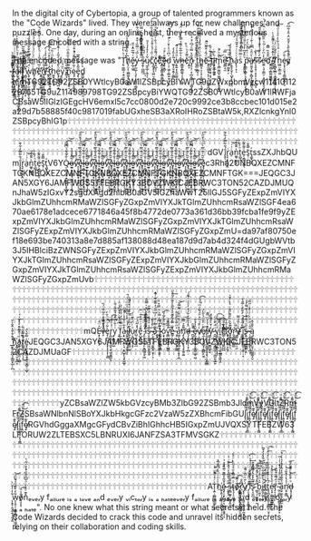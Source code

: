In the digital city of Cybertopia, a group of talented programmers known as the "Code Wizards" lived. They were always up for new challenges and puzzles. One day, during an online heist, they received a mysterious message encoded with a string.

The encoded message was "Ṭ̢̛̣̳̲̘͕̥̫̯̞̺̞͗ͪ̔͑ͯ͒͢ͅh̸̨̗̤̩̖̫̻͚͔̥͕̳̺͆̓̋̔̍͛̎ͩ̉ͣ̀̕ĕ̷̙̲̗͖͑́̅̅̑̽̉̄͟y̡̲̤̲͎͉̞̹̩͚͖̘͚̮̒ͨ̅́̈̿̏͑̌͒̿̓ͧ͋͋́͗ ̶̈ͥ̾̋̽̒͌͐͆ͦ͗͆ͬ̿͏̸̵͍̮̤͖͖͍̝̖͍̳͍͕̭̫s̷̷̡̱̹̪̲̪̅̍̈͆͆̑͆͛͢ͅų̼̥̲̗̣̹͔͋͗̓̽̒̉̓̄ͅc̊͗̏͑́̉ͣ̄̒ͪ͂͂̈́̍̏̐̔̐͘͡҉̨͖͙̥͓͖̤̤̹̤ͅc̗̘̺̖̹̽̈́͌̐ͮ̇ͪ̐ͮ͂͆̈̉ͣ̕ͅeͫ̀̂͝҉̥̻̫͓̳̱͙̳͍̳̘͔͟ȩ̵̶̢͓̻̦͊̂ͨ̊ͮd̦̩̹͖̗̦̳͍̮̦̠̦̭ͮ͆ͩ̾͐̆ͨͨ͊̋̒ͥ͊ͨ̅͝ ̫̬͎̱͔͍̗͚̻̎̓̎̒̒͘w̞͍͍͎̖̭̼̼͈̝̩͑̑̈́̉ͦ̑̚͡h̷̶̯͇̱̝̻͚̖͎͕̗̣͖̞͛͋̅͋ͤ̄̉̿̾̍̀ͥ̈́̒͢eͯ͌̒ͪͪ̊҉̜͍̞n̷̡̝͔̦̣͎̪̗̼͉̜̣͉̳͓͖̫̂̋̔̿ͧ́͆ͬ̽͐͗ͨ ̨̡̩͖̜ͫ̋́́̄ͩ̍ͩͣ̊͟t̨̡̹̼̲͙͔ͯ̄͆̄̋͆̑̽͛̔̌̋ͨ̍ͦ̍͗ͫ͢͞h̵̵̳̳͙̣̩͎͔͕̰͍̮͍͕͉̬̋͗̈͗̂̇͋̒̾ͩ͆ͩ̏̕ͅē̈́̂͗͒͌ͫ̑̚͟҉̴̧̝̫͚͔͉͓̠͉̹̤̪̼̞̪̩̰ͅ ̵̮̖̤̬̥̯̘͎̘͕̤̹͙̄̂ͩ͊ͬ̌̀ţͤ̈̑͢͞͏̣̦̟̞̦̘͕̼̩̗i̷͙̙̫̲̦̰͚ͪͩ̇ͅm̙͉͇̰̰̺̝̫͚̠̠̩̹̭̟͇͍̀̐ͪ́̚͜ͅe̵̴̛͈̳̣̖̼͆ͥ̿͞ ͥ̎ͫ́ͥ̃҉̡͏̠͚̬̙̗͝ḩ̭̥̗̬̗̩̺̟̙͈̣͈̯ͦ̾̾́̀́á̢̖̹͙͕͗ͯͨͬ̄͛̄̃͛ͧͩ̚sͦ̿̿ͦ͐ͨͣͣ̈̉ͫ͛͊́ͭ͏̵̺̘̯̘̰̯̯̲͎͎̳̣̯̻̣͘͠ ̞̜̥͍͈̠͛̈̽̌̅̍̾͛ͣ͂ͧ͂̆̿ͣ̽͐͟p̵̛̖̳̤̖̻̙͔͔̼͍̭͇͕̖̱̞̆ͥ͗̊͛̇ͫ̒́͜ͅȧ̸̶͈̮̫͓͖̥̙̻͓̩͖̲̼̻͉̀ͧ̂ͯ͆͆͗̀̄͗ͮ̄̒͋̓̾ṣ̴͎̥̝̜͔̠̥̹̜̗͈̺̝̃ͭ̾̚͢͝ś̓̓̏́̔̐͑́̌ͨ͆͒̑̃̚͏̷̷͕̗̜͕̜͡e̷̛̫͍̜̘̜͇̤̦͙̼͈̤̞̤̖̙̱͎̔̍ͫ̓ͬͬ͂ͪ̑̃ͫ̄̐ͥͬͫͭ̀̕d̄̌̊̏̿̂҉̫͈̮͈͔̳͚͖͍̳̟̦͍
̸̴̟̬̫̗ͮ̔̆̽̽ͩ͗ͤ͌̎͛̀̚T̸͙̫̻̟̲̻̠͉͇͚̠͇̳̦̖͓͖̄ͤ̐̄̃ͮ̈́ͨh̫̻̤͕͇̯̫̽͗ͥ̊̍ͪ͋̓ͦ̉ͯͩ̅͠e̴̞͓̗̠̬̘̗͇͚͎̪̙̥͗̐̈͡yͦ̋̓̀̀̂͛̓̎̌̈̒̑̓͋͆̎̚͏͏͉͖̺͘͡ ͨ̿͊ͮ͂̐͏̶̶̗̭̙f̷͎̲̜̖̻͖̤̱̱̞̝̺͖̤͐ͫ̓ͧ̑͂ͭ͗͑ͭ̒ͦ̂̕͢a̷̷̴͎͉͕̮̔̏̆̉͌ͥ̉̆ͪ̾͂̒̍̔̒̚i̾̓͂͒̐ͮ̋͜͞͏̫͔͎͕̲͚̯̼͓͕̺̙̥̖͓̰l̷̨̞̟͍̳͍̺͚͙̼̰̺̣͓̞̓ͬ̓ͨͣͬ͛͊̏̅͢ ̛̦̳͔͉̜̦̺̰̪͈͙̦̙͛͆ͩ̌͗̆ͥͪ͜w̢̡͔̖̲̺̹̫̣̝̠͓̞̹̬̖͗̈́͆̿̐̃̅͋̐͋̊̓̎́̉ͥ͘ͅh̸̡̹̙͖̰͇̲̱̙̗͗̅ͥͫ̈́ͨ̈́ͧͦ̐ͭ́ͦͤͬ̎͘̕ͅȇ͑̅ͦͬ̋̒ͨͪ̾ͧ̒̋ͭͯ̿ͤ̚҉̛̯͍̠̳̗͍̺͚͇̞͚͉̘̥n̸̞̞͇̰̪̲͇͔̜͖̜̳̹̲̣̗̅͛ͪ̇ͤͨ͘͢ ̵́̿̽ͪ̊̔̉͑ͤ͡͡҉̙̗͕̯̯̭͉t̞̤̰͕͙͖̜̥̱̠̂ͬ́ͪͮ̽ͩ̔̉̊ͫ̀͡h̫͈̟̙͇͕̘̓ͮ̒͋ͫ̇̇̏͞e̢̡̥͇̼̩͖̣̠ͧ̀̐͒̇̓̋̓ͭ͋ͯ̅̄̀̀ͅỳ̮̤̯̳̘̆́́ͦ͘ ͩ̎̆͏̶̢̱̭͇͙͝n̟̞̝̱̹̩̝͍͔ͪ͌ͪ͂ͦ̋̆̊ͫͨ͐͌̃͂ͣ̚͘ę̹͖̦̗̪̝̱̪͚̠ͨ͋ͤ̊̎̂ͧ̓͗̄͑͂̀̚͜͝ͅȇ̡̢̠͙̮͓͂̽̿ͩ̀̅͘d͇͖͉̱͕͖̗͓̪̝̙̹̯͐̓̈̒́ ̴͎̖̞͎̖̽͐̄̒͆́͐̊̈́͐ͨ͋̀͢h̢̗̗̮̞͎̮̳ͩͨ̂́i̓́̇ͩ̐͋ͣͪ҉̡̡̡̼̬͙͍͉̪̣̮̯̲̥͔͇m̷̏̌ͯ̓ͤ͂ͥ̐̄ͬ́̇ͦ͠͏̛͎̮̪̬̯̲̙TG92TG92ZSB0YWtlcyB0aW1lZSBpcyBiYWTG9uZWxpbmVzcw1141011229765TG9uZ114989798TG92ZSBpcyBiYWQTG92ZSB0YWtlcyB0aW1lRWFjaCBsaW5lIGlzIGEgcHV6emxl5c7cc0800d2e720c9992ce3b8ccbec101d015e2a29d7b58885f40c9817019fabUGxheSB3aXRoIHRoZSBtaW5k,RXZlcnkgYnl0ZSBpcyBhIG1p🕆🕆🕆🕆🕆🕆🕆🕆🕆🕆🕆🕆🕆🕆🕆🕆🕆🕆🕆🕆🕆🕆🕆🕆🕆🕆🕆🕆🕆🕆🕆🕆🕆🕆🕆🕆🕆🕆🕆🕆🕆🕆🕆🕆🕆🕆🕆🕆🕆🕆🕆🕆🕆🕆🕆🕆🕆🕆🕆🕆🕆🕆🕆🕆🕆🕆🕆🕆🕆🕆🕆🕆🕆🕆🕆🕆🕆🕆🕆🕆🕆🕆🕆🕆🕆🕆🕆🕆🕆🕆🕆🕆🕆🕆🕆🕆🕆🕆🕆🕆🕆🕆🕆🕆🕆🕆🕆🕆🕆🕆🕆🕆🕆🕆🕆🕆🕆🕆🕆🕆🕆🕆🕆🕆🕆🕆🕆🕆🕆🕆🕆🕆🕆🕆🕆🕆🕆🕆🕆🕆🕆🕆🕆🕆🕆🕆🕆🕆🕆🕆🕆🕆🕆🕆🕆🕆🕆🕆🕆🕆🕆🕆🕆🕆🕆🕆🕆🕆🕆🕆🕆🕆🕆🕆🕆🕆🕆🕆🕆🕆🕆🕆🕆🕆🕆🕆🕆🕆🕆🕆🕆🕆🕆🕆🕆🕆🕆🕆🕆🕆🕆🕆🕆🕆🕆🕆🕆🕆🕆dGVī̢̙̜̘̦́͋̃̿̓͋͒r̘̘͙̟͈͙̼ͨa̠ͬ͗͑͝n͚̥͖͇̝͐̈̌̄͋͞t̠̻̹ͪ́͋e̗͔̳̠̗͚̖ͦ͌̂͂ͥs̘̣̄̿̄̆ţ̺̟͍̲́ssZXJhbQUmī̢̙̜̘̦́͋̃̿̓͋͒r̘̘͙̟͈͙̼ͨa̠ͬ͗͑͝n͚̥͖͇̝͐̈̌̄͋͞t̠̻̹ͪ́͋e̗͔̳̠̗͚̖ͦ͌̂͂ͥs̘̣̄̿̄̆ţ̺̟͍̲́V6YQ̴̵̠̱̲̩͕̟̣͍̟̱̙͔͙̭̲͎̍̐͋͋ͮ͆͆̅̚͡͝ȯ̵̴̫͍̙̦̪̳̘͖͚̥̰͔̩̗̞̃̃̑ͣ̓̀͜ͅvͩͦ̔̾҉̴̜͔̫̬̤͖̝̦͉͙̩͕͉͕͎͡e̡̘̖̼̞̰̙̜̼̘̘̰̜̮̲͖͙ͪ̆͂ͮ̐̏̅̀ͫ͗̔̆̋̀͘͞l̴̵̠̱̲̩͕̟̣͍̟̱̙͔͙̭̲͎̍̐͋͋ͮ͆͆̅̚͡͝ȯ̵̴̫͍̙̦̪̳̘͖͚̥̰͔̩̗̞̃̃̑ͣ̓̀͜ͅvͩͦ̔̾҉̴̜͔̫̬̤͖̝̦͉͙̩͕͉͕͎͡e̡̘̖̼̞̰̙̜̼̘̘̰̜̮̲͖͙ͪ̆͂ͮ̐̏̅̀ͫ͗̔̆̋̀͘͞l̴̵̠̱̲̩͕̟̣͍̟̱̙͔͙̭̲͎̍̐͋͋ͮ͆͆̅̚͡͝ȯ̵̴̫͍̙̦̪̳̘͖͚̥̰͔̩̗̞̃̃̑ͣ̓̀͜ͅvͩͦ̔̾҉̴̜͔̫̬̤͖̝̦͉͙̩͕͉͕͎͡e̡̘̖̼̞̰̙̜̼̘̘̰̜̮̲͖͙ͪ̆͂ͮ̐̏̅̀ͫ͗̔̆̋̀͘͞l̴̵̠̱̲̩͕̟̣͍̟̱̙͔͙̭̲͎̍̐͋͋ͮ͆͆̅̚͡͝ȯ̵̴̫͍̙̦̪̳̘͖͚̥̰͔̩̗̞̃̃̑ͣ̓̀͜ͅvͩͦ̔̾҉̴̜͔̫̬̤͖̝̦͉͙̩͕͉͕͎͡e̡̘̖̼̞̰̙̜̼̘̘̰̜̮̲͖͙ͪ̆͂ͮ̐̏̅̀ͫ͗̔̆̋̀͘͞l̴̵̠̱̲̩͕̟̣͍̟̱̙͔͙̭̲͎̍̐͋͋ͮ͆͆̅̚͡͝ȯ̵̴̫͍̙̦̪̳̘͖͚̥̰͔̩̗̞̃̃̑ͣ̓̀͜ͅvͩͦ̔̾҉̴̜͔̫̬̤͖̝̦͉͙̩͕͉͕͎͡e̡̘̖̼̞̰̙̜̼̘̘̰̜̮̲͖͙ͪ̆͂ͮ̐̏̅̀ͫ͗̔̆̋̀͘͞l̴̵̠̱̲̩͕̟̣͍̟̱̙͔͙̭̲͎̍̐͋͋ͮ͆͆̅̚͡͝ȯ̵̴̫͍̙̦̪̳̘͖͚̥̰͔̩̗̞̃̃̑ͣ̓̀͜ͅvͩͦ̔̾҉̴̜͔̫̬̤͖̝̦͉͙̩͕͉͕͎͡e̡̘̖̼̞̰̙̜̼̘̘̰̜̮̲͖͙ͪ̆͂ͮ̐̏̅̀ͫ͗̔̆̋̀͘͞l̴̵̠̱̲̩͕̟̣͍̟̱̙͔͙̭̲͎̍̐͋͋ͮ͆͆̅̚͡͝ȯ̵̴̫͍̙̦̪̳̘͖͚̥̰͔̩̗̞̃̃̑ͣ̓̀͜ͅvͩͦ̔̾҉̴̜͔̫̬̤͖̝̦͉͙̩͕͉͕͎͡e̡̘̖̼̞̰̙̜̼̘̘̰̜̮̲͖͙ͪ̆͂ͮ̐̏̅̀ͫ͗̔̆̋̀͘͞l̴̵̠̱̲̩͕̟̣͍̟̱̙͔͙̭̲͎̍̐͋͋ͮ͆͆̅̚͡͝ȯ̵̴̫͍̙̦̪̳̘͖͚̥̰͔̩̗̞̃̃̑ͣ̓̀͜ͅvͩͦ̔̾҉̴̜͔̫̬̤͖̝̦͉͙̩͕͉͕͎͡e̡̘̖̼̞̰̙̜̼̘̘̰̜̮̲͖͙ͪ̆͂ͮ̐̏̅̀ͫ͗̔̆̋̀͘͞l̴̵̠̱̲̩͕̟̣͍̟̱̙͔͙̭̲͎̍̐͋͋ͮ͆͆̅̚͡͝ȯ̵̴̫͍̙̦̪̳̘͖͚̥̰͔̩̗̞̃̃̑ͣ̓̀͜ͅvͩͦ̔̾҉̴̜͔̫̬̤͖̝̦͉͙̩͕͉͕͎͡e̡̘̖̼̞̰̙̜̼̘̘̰̜̮̲͖͙ͪ̆͂ͮ̐̏̅̀ͫ͗̔̆̋̀͘͞c3Rha2UNBQXEZCMNFTGKNBQXEZCMNFTGKNBQXEZCMNFTGKNBQXEZCMNFTGK===JEQGC3JAN5XGY6JAMFWGS5TFEBRGKY3BOVZWKICJEBRWC3TON52CAZDJMUQnJhaW5zIGxvY2sgdXAgd2hlbiB0aGV5IGZhaWwT25lIGJ5SGFyZExpZmVIYXJkbGlmZUhhcmRMaWZlSGFyZGxpZmVIYXJkTGlmZUhhcmRsaWZlSGF4ea670ae6178e1adcece6771846a45f8b4772de0773a361d36bb39fcba1fe9f9yZExpZmVIYXJkbGlmZUhhcmRMaWZlSGFyZGxpZmVIYXJkTGlmZUhhcmRsaWZlSGFyZExpZmVIYXJkbGlmZUhhcmRMaWZlSGFyZGxpZmU=da97af80750ef18e693be740313a8e7d885af138088d48ea187d9d7ab4d324f4dGUgbWVtb3J5IHBlciBzZWNSGFyZExpZmVIYXJkbGlmZUhhcmRMaWZlSGFyZGxpZmVIYXJkTGlmZUhhcmRsaWZlSGFyZExpZmVIYXJkbGlmZUhhcmRMaWZlSGFyZGxpZmVIYXJkTGlmZUhhcmRsaWZlSGFyZExpZmVIYXJkbGlmZUhhcmRMaWZlSGFyZGxpZmUvb🕆🕆🕆🕆🕆🕆🕆🕆🕆🕆🕆🕆🕆🕆🕆🕆🕆🕆🕆🕆🕆🕆🕆🕆🕆🕆🕆🕆🕆🕆🕆🕆🕆🕆🕆🕆🕆🕆🕆🕆🕆🕆🕆🕆🕆🕆🕆🕆🕆🕆🕆🕆🕆🕆🕆🕆🕆🕆🕆🕆🕆🕆🕆🕆🕆🕆🕆🕆🕆🕆🕆🕆🕆🕆🕆🕆🕆🕆🕆🕆🕆🕆🕆🕆🕆🕆🕆🕆🕆🕆🕆🕆🕆🕆🕆🕆🕆🕆🕆🕆🕆🕆🕆🕆🕆🕆🕆🕆🕆🕆🕆🕆🕆🕆🕆🕆🕆🕆🕆🕆🕆🕆🕆🕆🕆🕆🕆🕆🕆🕆🕆🕆🕆🕆🕆🕆🕆🕆🕆🕆🕆🕆🕆🕆🕆🕆🕆🕆🕆🕆🕆🕆🕆🕆🕆🕆🕆🕆🕆🕆🕆🕆🕆🕆🕆🕆🕆🕆🕆🕆🕆🕆🕆🕆🕆🕆🕆🕆🕆🕆🕆🕆🕆🕆🕆🕆🕆🕆🕆🕆🕆🕆🕆🕆🕆🕆🕆🕆🕆🕆🕆🕆🕆🕆🕆🕆🕆🕆🕆🕆🕆🕆🕆🕆🕆🕆🕆🕆🕆🕆🕆🕆🕆🕆🕆🕆🕆🕆🕆🕆🕆🕆🕆🕆🕆🕆🕆🕆🕆🕆🕆🕆🕆🕆🕆🕆🕆🕆🕆🕆🕆🕆🕆🕆🕆🕆🕆🕆🕆🕆🕆🕆🕆🕆🕆🕆🕆🕆🕆🕆🕆🕆🕆🕆🕆🕆🕆🕆🕆🕆🕆🕆🕆🕆🕆🕆🕆🕆🕆🕆🕆🕆🕆🕆🕆🕆🕆mQE̵͙̩͉̮̭͉̦̓̈̈́͘v̶̧ͣͣ̆̿̀̇ͦ͋̐̈́̏͏͔̜̯̝͓̩̘͈̗è̡̜̪͈̣̹͓̙͎̜̜̹͉̻͋ͧ̈́ͪ̆̓͜ͅr̢̪̝̘̙͎̼͙͔̖̫̩̭̳̼͎ͥ̾͐ͯͩ͢͡y̠̞̻͙̭͖͗͗̆ͬͯ̂̾́͋̋͑͋̕ ̧͉̺̱̱̙͐ͥ͆̈́͋ͨ̊̌̏͐̇ͪf̦̲̣ͤ̿ͤ̈̒̇̉͋̀̀a͔̟͕̘͙͍̖͉͕̭̺̥̖̘̥̮̺̜͒͋ͥ̐ͤͨ̎̽ͫ͢į̶̛̱͖̣̰̣̲͉̟̥̥̗̩ͨ̒ͪ͐̾̔͆ͮͣͫͫͧͦ̚l̸̰̖͎͖̣̯͍͇̤͚͂ͮ͆ͦͥ̎̅͐̒ͮ̀ͣ̒̍̚ͅu̵̦͉̻͙͈̗̝̗ͪͭ̓ͧ͊̈ͣr̺̠̱͔̼̖͍̲̔̽̃̈́ͬ͞e̙̺̥̻̲̱͊ͯ͗͗͒̔̈ͥ͂͢ ̴̡̛̼̞̞̣̳̖̙͙̪͇̦̥͖̊̋ͯ͛̆͛̊ͭ̚ï̐͐̇͂̂͆ͫͥͬ̽̍̿̄̂͏̧̯̮̼͙͔̮͉̤̠̕͢s̵̩͓̰̭̬̪̺͖̤̙̭̬̬̓ͯͯ̔͋ͬ̈́̇͊̆ͅ ̴̵̗͉̥̥̖͔̯̬̻̟̮̝̦͕ͪ̔ͧ̂͢͞ā͊̈̾͑́ͨ͑͆̋ͩ̒͌̐͊ͬ͋̚҉̯̬̟̘ ̶͙̩̟͎̺̟̼̯̪̲̩̱͈̹͐̅̾̿̒̿͐ͪ̿͒͛̇l̒͆̍́͏̱̱͍̼̘͓̭̻͔̪ó͕̟̩̰̦ͦ̂ͣ̌̓̃̍̎͢͟͡v̼͇̰̳̬̟̬̩̺͇̠̒ͩ̂́́̚͢ͅe̶͇̗͕̠̭̟̽ͫ̿̓͂̌͊ͣ̓̆͂̀̾̃̈́̑̂ͩ͢ ̵̧̹͎̤̪̤͙̞̰̳͐ͫ̇̅ͤ̏̀ͫ̃͟a͖̮͕̱̺̩̙̻͈̣̹͙͕͎̲͒̈́̈́̒ͬ̎̇ͬ̋̿̌̚̕͝n̡̨̛̘̫͍̬͓͉̝̩̱̤͖͌̄̉̿̏͞d̴̷̷͉͎͈̯͈̥͎̞̜̪̈̽̉̐̅͒͋́̒̓ͣͩͬ̆̉́̚ ̶̶͒̈̑̚͏̪̯̟͘e̷̡̼̘͇͓̪̟̞̬͇͈͖̥͖͂̏̉̉ͣv̸̹̣̬̺̤̭͐ͦ̄ͥͫ͐̈ͩ͋ͬͫͬ́͗̕͡e̸͉̼̝͔̝̬͇͓͔̪̳̙̮̫ͪͬ͐̊̈́̍̎̀́͢ŕ̸̵̨̯̘̲͙̖̘̱͚̱͔̝͔͉̠͈̩͇̻̽̀͛̓ͫ̿̄͘y̴̛̛̳̦̙̯͍̫͇͖͎̬͐͗̆͑̊͊̏̽ ̵̭̪͖͍̙͕͓̳̺̯̜͎̪͈̯̗̲̱͑̈́͒ͭͨv̡̲͉̮͙̹̲͔͇̠͎͎̜ͩ̈́̈́̀ͣ͜͡ͅͅî͍̦̻̰̭̺͍͉̠̯̙̲͇͙͖̘̯ͦ̉̑̅͠c̅̍̅ͣ̈́͛͛͏̮̘̻̻̱̤̺̲̹͈͔̹͖̼̺̺͘t̉ͯ̄̍̏҉̷̛̰̘̯̭̥̜̻̤̙̬̜͠ơ̧̨̳̘̻̦̥͕̄͂͊̌ͪͫ̎͌̈́̄ͥ͛̔ͨ̽̀r̷̛̯̘̳̭̜̳̳̲̊ͣ̈̕y̸̴͇̱̝̜̮͎̠͈̎ͯ͗ͫ́̿ ̅̓̈ͨͩͥ̓̐̊ͨ̅̐ͤ҉̹͚̮̩͔i̧̛̖͍̖̩̥̺̱̦̞̲̹̜̞ͯ̈́ͣ̒͝ͅs̶̷̢͍͉̗̹͙̳̻̳͕̤ͧ̋ͧͮ͊͗̇ͧ͗͊̿̓̾ͅ ̵̷̵̦̦͇͔̜̣͚̙͉̪͎̑̑̇̈͐ͪ͐ͨ͑̀̍ͥ̋̃́ͅą̬͈͚̠̥̤͈̘̦͖͚̰͓̮ͧ̌̐̂ ̛̯̯̟̖͚̪͉͎͇̼̟̲̠̹̪ͦ̊͒̍̄̓̂̐̀̆hͤ̉̓͟҉̙̲̘̠̞̻̖̮͕̥̲͓a͚̠̦̬̟̬̱̤̦̤͇͑̏ͭ̂͌̈̽̒̓̌ͥ́͟t̸̛͚͚̟̠͔̯̩̗̉̅͌̌͑͋̚͜e̴̍̿̌̔́͘͏̬̙̬̮̥̱̳̭̗̥͔̬̻̠̠̲̞JEQGC3JAN5XGY6JAMFWGS5TFEBRGKY3BOVZWKICJEBRWC3TON52CAZDJMUaGF🕆🕆🕆🕆🕆🕆🕆🕆🕆🕆🕆🕆🕆🕆🕆🕆🕆🕆🕆🕆🕆🕆🕆🕆🕆🕆🕆🕆🕆🕆🕆🕆🕆🕆🕆🕆🕆🕆🕆🕆🕆🕆🕆🕆🕆🕆🕆🕆🕆🕆🕆🕆🕆🕆🕆🕆🕆🕆🕆🕆🕆🕆🕆🕆🕆🕆🕆🕆🕆🕆🕆🕆🕆🕆🕆🕆🕆🕆🕆🕆🕆🕆🕆🕆🕆🕆🕆🕆🕆🕆🕆🕆🕆🕆🕆🕆🕆🕆🕆🕆🕆🕆🕆🕆🕆🕆🕆🕆🕆🕆🕆🕆🕆🕆🕆🕆🕆🕆🕆🕆🕆🕆🕆🕆🕆🕆🕆🕆🕆🕆🕆🕆🕆🕆🕆🕆🕆🕆🕆🕆🕆🕆🕆🕆🕆🕆🕆🕆🕆🕆🕆🕆🕆🕆🕆🕆🕆🕆🕆🕆🕆🕆🕆🕆🕆🕆🕆🕆🕆🕆🕆🕆🕆🕆🕆🕆🕆🕆🕆🕆🕆🕆🕆🕆🕆🕆🕆🕆🕆🕆🕆🕆🕆🕆🕆🕆🕆🕆🕆🕆🕆🕆🕆🕆🕆🕆🕆🕆🕆🕆🕆🕆🕆🕆🕆🕆🕆🕆🕆🕆🕆🕆🕆🕆🕆🕆🕆🕆🕆🕆🕆🕆🕆🕆🕆🕆🕆🕆🕆🕆🕆🕆🕆🕆🕆🕆🕆🕆🕆🕆🕆🕆🕆🕆🕆🕆🕆🕆🕆🕆🕆🕆🕆🕆🕆🕆🕆🕆🕆🕆🕆🕆🕆🕆🕆🕆🕆🕆🕆🕆🕆🕆🕆🕆🕆🕆🕆🕆🕆🕆🕆🕆🕆🕆🕆🕆🕆yZCBsaWZlZW5kbGVzcyBMb3ZlbG92ZSBmb3JldmVyVGltZRmFrZSBsaWNlbnNlSBoYXJkbHkgcGFzc2VzaW5zZXBhcmFibGUl̢̛̖̤ͬ̃ͪͮi̡̡̭̘̦̞̖͔̳̋͆ͫͪ͌̐̈f̝͍̙̂̄̐͌̓ͦͫ̌͜͡ȩ̸̠͒͊͑l̢̛̖̤ͬ̃ͪͮi̡̡̭̘̦̞̖͔̳̋͆ͫͪ͌̐̈f̝͍̙̂̄̐͌̓ͦͫ̌͜͡ȩ̸̠͒͊͑l̢̛̖̤ͬ̃ͪͮi̡̡̭̘̦̞̖͔̳̋͆ͫͪ͌̐̈f̝͍̙̂̄̐͌̓ͦͫ̌͜͡ȩ̸̠͒͊͑l̢̛̖̤ͬ̃ͪͮi̡̡̭̘̦̞̖͔̳̋͆ͫͪ͌̐̈f̝͍̙̂̄̐͌̓ͦͫ̌͜͡ȩ̸̠͒͊͑l̢̛̖̤ͬ̃ͪͮi̡̡̭̘̦̞̖͔̳̋͆ͫͪ͌̐̈f̝͍̙̂̄̐͌̓ͦͫ̌͜͡ȩ̸̠͒͊͑l̢̛̖̤ͬ̃ͪͮi̡̡̭̘̦̞̖͔̳̋͆ͫͪ͌̐̈f̝͍̙̂̄̐͌̓ͦͫ̌͜͡ȩ̸̠͒͊͑RGVhdGggaXMgcGFydCBvZiBhIGhhcHB5IGxpZmUJVQXSYTFEBZW63LFORUW2ZLTEBSXC5LBNRUXI6JANFZSA3TFMVSGKZ🕆🕆🕆🕆🕆🕆🕆🕆🕆🕆🕆🕆🕆🕆🕆🕆🕆🕆🕆🕆🕆🕆🕆🕆🕆🕆🕆🕆🕆🕆🕆🕆🕆🕆🕆🕆🕆🕆🕆🕆🕆🕆🕆🕆🕆🕆🕆🕆🕆🕆🕆🕆🕆🕆🕆🕆🕆🕆🕆🕆🕆🕆🕆🕆🕆🕆🕆🕆🕆🕆🕆🕆🕆🕆🕆🕆🕆🕆🕆🕆🕆🕆🕆🕆🕆🕆🕆🕆🕆🕆🕆🕆🕆🕆🕆🕆🕆🕆🕆🕆🕆🕆🕆🕆🕆🕆🕆🕆🕆🕆🕆🕆🕆🕆🕆🕆🕆🕆🕆🕆🕆🕆🕆🕆🕆🕆🕆🕆🕆🕆🕆🕆🕆🕆🕆🕆🕆🕆🕆🕆🕆🕆🕆🕆🕆🕆🕆🕆🕆🕆🕆🕆🕆🕆🕆🕆🕆🕆🕆🕆🕆🕆🕆🕆🕆🕆🕆🕆🕆🕆🕆🕆🕆🕆🕆🕆🕆🕆🕆🕆🕆🕆🕆🕆🕆🕆🕆🕆🕆🕆🕆🕆🕆🕆🕆🕆🕆🕆🕆🕆🕆🕆🕆🕆🕆🕆🕆🕆🕆🕆🕆🕆🕆🕆🕆🕆🕆🕆🕆🕆🕆🕆🕆🕆🕆🕆🕆🕆🕆🕆🕆🕆🕆🕆🕆🕆🕆🕆🕆🕆🕆🕆🕆🕆🕆🕆🕆🕆🕆🕆🕆🕆🕆🕆🕆🕆🕆🕆🕆🕆🕆🕆🕆🕆🕆🕆🕆🕆🕆🕆🕆🕆🕆🕆🕆🕆🕆🕆🕆🕆🕆🕆🕆🕆🕆🕆🕆🕆🕆🕆🕆🕆🕆🕆🕆🕆🕆AT͎͍̣͚̻͚̲̲͚̙͙͙͐ͬ͐ͨ͌ͫ̈̊̕ͅh̍͗̍ͥ̈́ͤ͆͂̊̅̽҉͍͕͈̩̜̻̭̠̖̻̪͓͉̹̱ȩ̴͎̩̞̙͇̝̣̖̮͚͈͕̱̭̹̝ͣ̌͋͐̅͊ͦ̅̏͐ͯ͐ͅͅ ̴̧̨̘̦̯̱͙̎ͩͨ̆͂ͣ̓ͯ̂ͤ̆ͥ͗͜s̵͙̻͚̥̤̫̭̟͍͌̎̐̍͛͟͞ṫ̴̢̧̩̠͈̼̥̠̝͑̿̿͐̆ͯ̍ͪ̔ͥ́́o̸̅ͭ̏̆̚͡҉̵̹͇͍̬͚̹͙͉͙̲̳̻̤̘̯͙ŗ̤̳͙͔͖̠̞͍̙̤̦͈͆͂̐͘ỵ̸̨̨̼̣̙͉̱̣̝̲̖̗̙̼̬̘͉̟̍ͨ̆͛ͧ̃ͨ̎͛̚ ̡̛͔̜͙̜̤̩͓̪̲͙͖̔ͣͬ͛̑̌̓͢ͅͅi̽ͨ̍̀̊̄̾̃ͧ̍ͤ̾ͪ͢͏͈͉̗̺̻̀͡s̴̢̛͔͈̪̑̋̅̓̓͛̓̉͋͟ ͖̝̣̩̫̱̟̟̰̐̂̒͒ͨ̈̓͆̆̎̚͡͝b̩̤͖̝̄͛ͫͦ̒ͤ̃́͆ͧ̀͘i̵̛͇̯̗̰͕̝͈ͬ̉ͧ͊̂͋ͩͬ̆ͥ̄̔̓̒̌̃͟t̵̻̣͇̖̘̬̜ͮͭ͗ͣ͂ͩͦ̚̚ͅt͍̘̪͓̝̘͇̩̩͇̻̱̤̤̘̹́͆͐ͭ͊͊̓̅̑̌͋ͯ̇̒͑̽ͣ͟͡e̷̛͔͙̣̺̻̲̯͇̳̤̥̺̱ͯ̋̔̔͗̈̎̇ͣ͜ṙ̡͔͎͚̦ͧ̋̿͗̑͂̏ͅ ̶̼̠̠̳̝̜͙̻̭̭̞͎̙̝͊̀͂ͣͨ̊̾ͩ̊ͭ͗̇̅ͅͅa̧̠̼̥̱̹͈͍̼̣̠̎ͤ̊̃̉ͤ̓̂̓͒̍̔̀ͥ̀͘͞n̛̤̟͍͇͗̾̔ͭ̽̏ͯ͝d̶̝̘̗̘̞̤ͪͩ̓̉ͤ̐̆̒̅̚͜͞ ̨̝̥̹̯͉̼̯̖̦̮͙̰͋̓̓͒̈̀w̞͎̯̹̹̯̳̙͍̻͉̟̼͖̜͈̲͋̒̊͊ͩ̒̃ͫ́͝ͅǒ̸̵̘̞͎̖̾ͣ͡n̽͊ͤ̓̀͗ͣ̅͆̊̎̋ͣͥͬ͋̀͏͏̞̜̦ₑᵥₑᵣy fₐᵢₗᵤᵣₑ ᵢₛ ₐ ₗₒᵥₑ ₐₙd ₑᵥₑᵣy ᵥᵢcₜₒᵣy ᵢₛ ₐ ₕₐₜₑₑᵥₑᵣy fₐᵢₗᵤᵣₑ ᵢₛ ₐ ₗₒᵥₑ ₐₙd ₑᵥₑᵣy ᵥᵢcₜₒᵣy ᵢₛ ₐ ₕₐₜₑ". No one knew what this string meant or what secrets it held. The Code Wizards decided to crack this code and unravel its hidden secrets, relying on their collaboration and coding skills.
